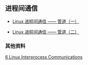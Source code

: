 ## 进程间通信
* [Linux 进程间通信 —— 管道（一）](https://github.com/AngryHacker/ocean/blob/master/Interprocess-communication/%20Half-duplex%20UNIX%20Pipes.md)

* [Linux 进程间通信 —— 管道（二）](https://github.com/AngryHacker/ocean/blob/master/Interprocess-communication/fifo.md)

### 其他资料
[6 Linux Interprocess Communications](http://tldp.org/LDP/lpg/node7.html)
